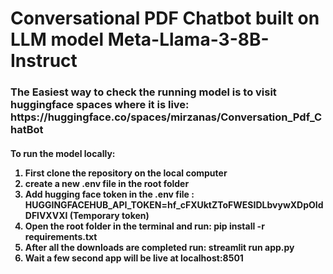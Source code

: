 <H1>Conversational PDF Chatbot built on LLM model Meta-Llama-3-8B-Instruct</H1>

<h3>The Easiest way to check the running model is to visit huggingface spaces where it is live: https://huggingface.co/spaces/mirzanas/Conversation_Pdf_ChatBot</h3>

<h4>To run the model locally:
  <ol>
    <li>First clone the repository on the local computer</li>
    <li>create a new .env file in the root folder</li>
    <li>Add hugging face token in the .env file : HUGGINGFACEHUB_API_TOKEN=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 (Temporary token)</li>
    <li>Open the root folder in the terminal and run: pip install -r requirements.txt</li>
    <li>After all the downloads are completed run: streamlit run app.py</li>
    <li>Wait a few second app will be live at localhost:8501</li>
  </ol>
</h4>


